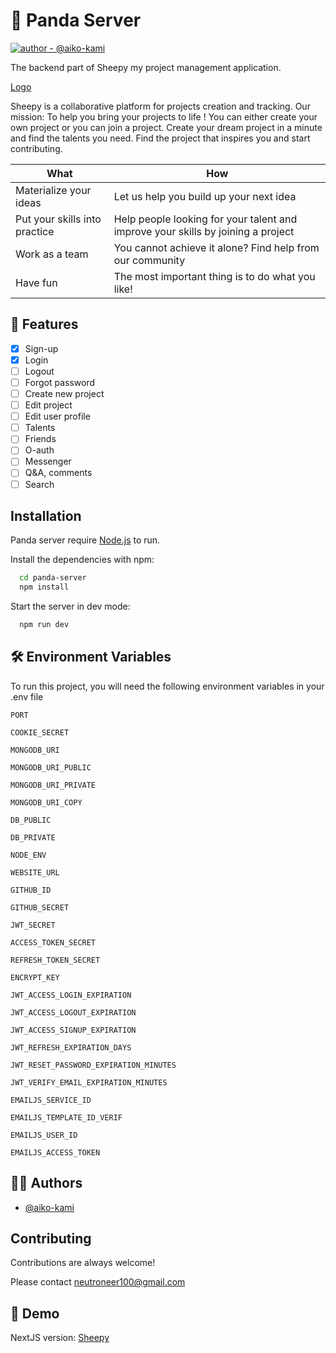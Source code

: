 # 🐼 Panda Server

[![author - @aiko-kami](https://img.shields.io/badge/author-%40aiko--kami-blue)](https://www.github.com/aiko-kami)

The backend part of Sheepy my project management application.

[Logo](https://github.com/aiko-kami/panda-server/blob/master/documentation/logo%20Panda_server_Sheepy.png?raw=true)

Sheepy is a collaborative platform for projects creation and tracking. Our mission: To help you bring your projects to life !
You can either create your own project or you can join a project. Create your dream project in a minute and find the talents you need. Find the project that inspires you and start contributing.

| What                          | How                                                                              |
| ----------------------------- | -------------------------------------------------------------------------------- |
| Materialize your ideas        | Let us help you build up your next idea                                          |
| Put your skills into practice | Help people looking for your talent and improve your skills by joining a project |
| Work as a team                | You cannot achieve it alone? Find help from our community                        |
| Have fun                      | The most important thing is to do what you like!                                 |

## 🧰 Features

- [x] Sign-up
- [x] Login
- [ ] Logout
- [ ] Forgot password
- [ ] Create new project
- [ ] Edit project
- [ ] Edit user profile
- [ ] Talents
- [ ] Friends
- [ ] O-auth
- [ ] Messenger
- [ ] Q&A, comments
- [ ] Search

## Installation

Panda server require [Node.js](https://nodejs.org/) to run.

Install the dependencies with npm:

```bash
  cd panda-server
  npm install
```

Start the server in dev mode:

```bash
  npm run dev
```

## 🛠 Environment Variables

To run this project, you will need the following environment variables in your .env file

`PORT`

`COOKIE_SECRET`

`MONGODB_URI`

`MONGODB_URI_PUBLIC`

`MONGODB_URI_PRIVATE`

`MONGODB_URI_COPY`

`DB_PUBLIC`

`DB_PRIVATE`

`NODE_ENV`

`WEBSITE_URL`

`GITHUB_ID`

`GITHUB_SECRET`

`JWT_SECRET`

`ACCESS_TOKEN_SECRET`

`REFRESH_TOKEN_SECRET`

`ENCRYPT_KEY`

`JWT_ACCESS_LOGIN_EXPIRATION`

`JWT_ACCESS_LOGOUT_EXPIRATION`

`JWT_ACCESS_SIGNUP_EXPIRATION`

`JWT_REFRESH_EXPIRATION_DAYS`

`JWT_RESET_PASSWORD_EXPIRATION_MINUTES`

`JWT_VERIFY_EMAIL_EXPIRATION_MINUTES`

`EMAILJS_SERVICE_ID`

`EMAILJS_TEMPLATE_ID_VERIF`

`EMAILJS_USER_ID`

`EMAILJS_ACCESS_TOKEN`

## 🐱‍💻 Authors

- [@aiko-kami](https://www.github.com/aiko-kami)

## Contributing

Contributions are always welcome!

Please contact neutroneer100@gmail.com

## 🌮 Demo

NextJS version: [Sheepy](https://www.neutroneer.com/)
